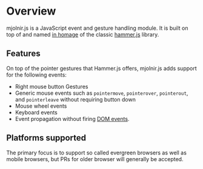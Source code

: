 # Overview

mjolnir.js is a JavaScript event and gesture handling module. It is built on top of and named [in homage](https://en.wikipedia.org/wiki/Mj%C3%B6lnir) of the classic [hammer.js](http://hammerjs.github.io/) library.

## Features

On top of the pointer gestures that Hammer.js offers, mjolnir.js adds support for the following events:

- Right mouse button Gestures
- Generic mouse events such as `pointermove`, `pointerover`, `pointerout`, and `pointerleave` without requiring button down
- Mouse wheel events
- Keyboard events
- Event propagation without firing [DOM events](http://hammerjs.github.io/api/#domevents-false).

## Platforms supported

The primary focus is to support so called evergreen browsers as well as mobile browsers, but PRs for older browser will generally be accepted.
